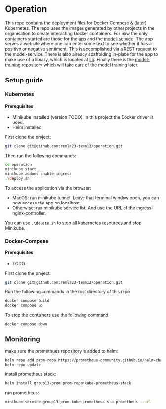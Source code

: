 # Operation
This repo contains the deployment files for Docker Compose &amp; (later) Kubernetes. 
The repo uses the images generated by other projects in the organisation to create interacting Docker containers. 
For now the only containers started are those for the [app](https://github.com/remla23-team13/app) and the [model-service](https://github.com/remla23-team13/model-service). 
The app serves a website where one can enter some text to see whether it has a positive or negative sentiment. 
This is accomplished via a REST request to the model-service. 
There is also already scaffolding in-place for the app to make use of a library, which is located at [lib](https://github.com/remla23-team13/lib). 
Finally there is the [model-training](https://github.com/remla23-team13/model-training) repository which will take care of the model training later. 


## Setup guide
### Kubernetes
#### Prerequisites
- Minikube installed (version TODO), in this project the Docker driver is used. 
- Helm installed


First clone the project:
```bash
git clone git@github.com:remla23-team13/operation.git
```
Then run the following commands:
```bash
cd operation
minikube start
minikube addons enable ingress
.\deploy.sh
```
To access the application via the browser:
- MacOS: run minikube tunnel. Leave that terminal window open, you can now access the app on localhost.
- Otherwise: run minikube service list. And use the URL of the ingress-nginx-controller. 

You can use ```.\delete.sh``` to stop all kubernetes resources and stop Minikube.

### Docker-Compose
#### Prerequisites
- TODO

First clone the project:
```bash
git clone git@github.com:remla23-team13/operation.git
```
Run the following commands in the root directory of this repo
```bash
docker compose build
docker compose up
```

To stop the containers use the following command
```bash
docker compose down
```

## Monitoring
make sure the promethues repository is added to helm:
```bash
helm repo add prom-repo https://prometheus-community.github.io/helm-charts
helm repo update
```

install prometheus stack:
```bash
helm install group13-prom prom-repo/kube-prometheus-stack
```
run prometheus:
```bash
minikube service group13-prom-kube-prometheus-sta-prometheus --url
```